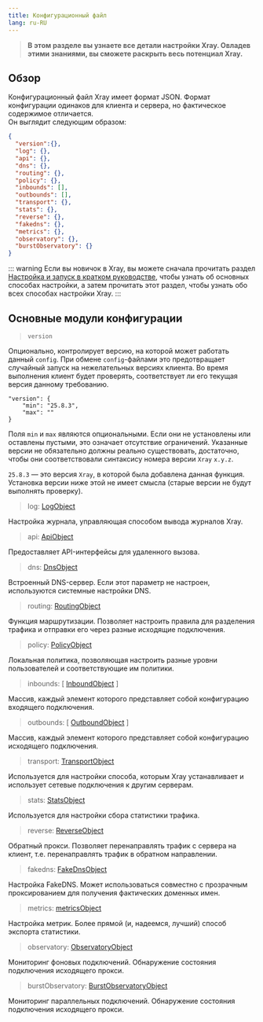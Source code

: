 ```yaml
---
title: Конфигурационный файл
lang: ru-RU
---
```


> **В этом разделе вы узнаете все детали настройки Xray. Овладев этими знаниями, вы сможете раскрыть весь потенциал Xray.**

## Обзор

Конфигурационный файл Xray имеет формат JSON. Формат конфигурации одинаков для клиента и сервера, но фактическое содержимое отличается.  
Он выглядит следующим образом:

```json
{
  "version":{},
  "log": {},
  "api": {},
  "dns": {},
  "routing": {},
  "policy": {},
  "inbounds": [],
  "outbounds": [],
  "transport": {},
  "stats": {},
  "reverse": {},
  "fakedns": {},
  "metrics": {},
  "observatory": {},
  "burstObservatory": {}
}
```

::: warning
Если вы новичок в Xray, вы можете сначала прочитать раздел [Настройка и запуск в кратком руководстве](../document/install.md), чтобы узнать об основных способах настройки, а затем прочитать этот раздел, чтобы узнать обо всех способах настройки Xray.
:::

## Основные модули конфигурации

> `version`

Опционально, контролирует версию, на которой может работать данный `config`. При обмене `config`-файлами это предотвращает случайный запуск на нежелательных версиях клиента. Во время выполнения клиент будет проверять, соответствует ли его текущая версия данному требованию.

```
"version": {
    "min": "25.8.3",
    "max": ""
}
```

Поля `min` и `max` являются опциональными. Если они не установлены или оставлены пустыми, это означает отсутствие ограничений. Указанные версии не обязательно должны реально существовать, достаточно, чтобы они соответствовали синтаксису номера версии `Xray` `x.y.z`.

`25.8.3` — это версия `Xray`, в которой была добавлена данная функция. Установка версии ниже этой не имеет смысла (старые версии не будут выполнять проверку).

> log: [LogObject](./log.md)

Настройка журнала, управляющая способом вывода журналов Xray.

> api: [ApiObject](./api.md)

Предоставляет API-интерфейсы для удаленного вызова.

> dns: [DnsObject](./dns.md)

Встроенный DNS-сервер. Если этот параметр не настроен, используются системные настройки DNS.

> routing: [RoutingObject](./routing.md)

Функция маршрутизации. Позволяет настроить правила для разделения трафика и отправки его через разные исходящие подключения.

> policy: [PolicyObject](./policy.md)

Локальная политика, позволяющая настроить разные уровни пользователей и соответствующие им политики.

> inbounds: \[ [InboundObject](./inbound.md) \]

Массив, каждый элемент которого представляет собой конфигурацию входящего подключения.

> outbounds: \[ [OutboundObject](./outbound.md) \]

Массив, каждый элемент которого представляет собой конфигурацию исходящего подключения.

> transport: [TransportObject](./transport.md)

Используется для настройки способа, которым Xray устанавливает и использует сетевые подключения к другим серверам.

> stats: [StatsObject](./stats.md)

Используется для настройки сбора статистики трафика.

> reverse: [ReverseObject](./reverse.md)

Обратный прокси. Позволяет перенаправлять трафик с сервера на клиент, т.е. перенаправлять трафик в обратном направлении.

> fakedns: [FakeDnsObject](./fakedns.md)

Настройка FakeDNS. Может использоваться совместно с прозрачным проксированием для получения фактических доменных имен.

> metrics: [metricsObject](./metrics.md)

Настройка метрик. Более прямой (и, надеемся, лучший) способ экспорта статистики.

> observatory: [ObservatoryObject](./observatory.md#observatoryobject)

Мониторинг фоновых подключений. Обнаружение состояния подключения исходящего прокси.

> burstObservatory: [BurstObservatoryObject](./observatory.md#burstobservatoryobject)

Мониторинг параллельных подключений. Обнаружение состояния подключения исходящего прокси.
